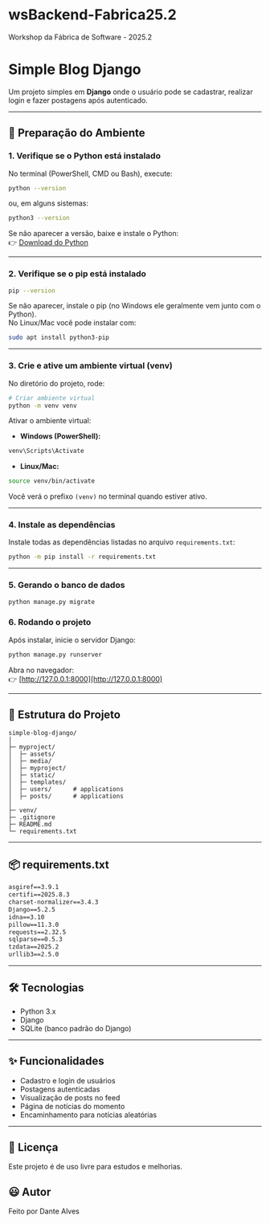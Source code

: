 # wsBackend-Fabrica25.2
Workshop da Fábrica de Software - 2025.2

# Simple Blog Django

Um projeto simples em **Django** onde o usuário pode se cadastrar, realizar login e fazer postagens após autenticado.  

---

## 🚀 Preparação do Ambiente

### 1. Verifique se o Python está instalado
No terminal (PowerShell, CMD ou Bash), execute:

```bash
python --version
```

ou, em alguns sistemas:

```bash
python3 --version
```

Se não aparecer a versão, baixe e instale o Python:  
👉 [Download do Python](https://www.python.org/downloads/)

---

### 2. Verifique se o **pip** está instalado
```bash
pip --version
```

Se não aparecer, instale o pip (no Windows ele geralmente vem junto com o Python).  
No Linux/Mac você pode instalar com:

```bash
sudo apt install python3-pip
```

---

### 3. Crie e ative um ambiente virtual (venv)
No diretório do projeto, rode:

```bash
# Criar ambiente virtual
python -m venv venv
```

Ativar o ambiente virtual:

- **Windows (PowerShell):**
```bash
venv\Scripts\Activate
```

- **Linux/Mac:**
```bash
source venv/bin/activate
```

Você verá o prefixo `(venv)` no terminal quando estiver ativo.

---

### 4. Instale as dependências
Instale todas as dependências listadas no arquivo `requirements.txt`:

```bash
python -m pip install -r requirements.txt
```
---
### 5. Gerando o banco de dados
```bash
python manage.py migrate
```
### 6. Rodando o projeto
Após instalar, inicie o servidor Django:

```bash
python manage.py runserver
```

Abra no navegador:  
👉 [http://127.0.0.1:8000](http://127.0.0.1:8000)

---

## 📂 Estrutura do Projeto
```
simple-blog-django/
│
├─ myproject/
│  ├─ assets/
│  ├─ media/
│  ├─ myproject/
│  ├─ static/    
│  ├─ templates/  
│  ├─ users/      # applications
│  ├─ posts/      # applications 
│
├─ venv/
├─ .gitignore
├─ README.md
└─ requirements.txt

```

---
## 📦 requirements.txt
```txt
asgiref==3.9.1
certifi==2025.8.3
charset-normalizer==3.4.3
Django==5.2.5
idna==3.10
pillow==11.3.0
requests==2.32.5
sqlparse==0.5.3
tzdata==2025.2
urllib3==2.5.0
```
---

## 🛠️ Tecnologias
- Python 3.x  
- Django  
- SQLite (banco padrão do Django)  
---

## ✨ Funcionalidades
- Cadastro e login de usuários  
- Postagens autenticadas  
- Visualização de posts no feed  
- Página de notícias do momento
- Encaminhamento para notícias aleatórias
---

## 📄 Licença
Este projeto é de uso livre para estudos e melhorias.  

## 😃 Autor
Feito por Dante Alves 